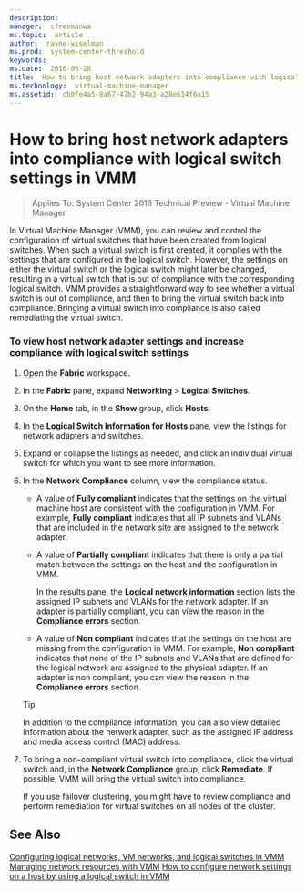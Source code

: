 ```yaml
---
description:  
manager:  cfreemanwa
ms.topic:  article
author:  rayne-wiselman
ms.prod:  system-center-threshold
keywords:  
ms.date:  2016-06-28
title:  How to bring host network adapters into compliance with logical switch settings in VMM
ms.technology:  virtual-machine-manager
ms.assetid:  cb0fe4a5-8a67-47b2-94a3-a28e614f6a15
---
```


# How to bring host network adapters into compliance with logical switch settings in VMM

>Applies To: System Center 2016 Technical Preview - Virtual Machine Manager

In Virtual Machine Manager (VMM), you can review and control the configuration of virtual switches that have been created from logical switches. When such a virtual switch is first created, it complies with the settings that are configured in the logical switch. However, the settings on either the virtual switch or the logical switch might later be changed, resulting in a virtual switch that is out of compliance with the corresponding logical switch. VMM provides a straightforward way to see whether a virtual switch is out of compliance, and then to bring the virtual switch back into compliance. Bringing a virtual switch into compliance is also called remediating the virtual switch.

### To view host network adapter settings and increase compliance with logical switch settings

1.  Open the **Fabric** workspace.

2.  In the **Fabric** pane, expand **Networking** > **Logical Switches**.

3.  On the **Home** tab, in the **Show** group, click **Hosts**.

4.  In the **Logical Switch Information for Hosts** pane, view the listings for network adapters and switches.

5.  Expand or collapse the listings as needed, and click an individual virtual switch for which you want to see more information.

6.  In the **Network Compliance** column, view the compliance status.

    -   A value of **Fully compliant** indicates that the settings on the virtual machine host are consistent with the configuration in VMM. For example, **Fully compliant** indicates that all IP subnets and VLANs that are included in the network site are assigned to the network adapter.

    -   A value of **Partially compliant** indicates that there is only a partial match between the settings on the host and the configuration in VMM.

        In the results pane, the **Logical network information** section lists the assigned IP subnets and VLANs for the network adapter. If an adapter is partially compliant, you can view the reason in the **Compliance errors** section.

    -   A value of **Non compliant** indicates that the settings on the host are missing from the configuration in VMM. For example, **Non compliant** indicates that none of the IP subnets and VLANs that are defined for the logical network are assigned to the physical adapter. If an adapter is non compliant, you can view the reason in the **Compliance errors** section.

    > [!TIP]
    > In addition to the compliance information, you can also view detailed information about the network adapter, such as the assigned IP address and media access control (MAC) address.

7.  To bring a non-compliant virtual switch into compliance, click the virtual switch and, in the **Network Compliance** group, click **Remediate**. If possible, VMM will bring the virtual switch into compliance.

    If you use failover clustering, you might have to review compliance and perform remediation for virtual switches on all nodes of the cluster.

## See Also
[Configuring logical networks, VM networks, and logical switches in VMM](Configuring-logical-networks,-VM-networks,-and-logical-switches-in-VMM.md)
[Managing network resources with VMM](Managing-network-resources-with-VMM.md)
[How to configure network settings on a host by using a logical switch in VMM](How-to-configure-network-settings-on-a-host-by-using-a-logical-switch-in-VMM.md)



